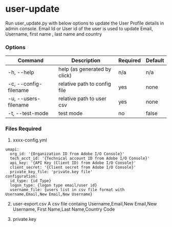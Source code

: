 # user-update
Run user_update.py with below options to update the User Profile details in admin console. Email Id or User id of the user is used to update Email, Username, first name , last name and country

### Options

| Command  | Description  | Required | Default |
| ------------- | ------------- | ------------- | ------------- |
| -h, --help  | help (as generated by click)  |  n/a  |  n/a  |
| -c, --config-filename  | relative path to config file  | yes |  none  |
| -u, --users-filename   | relative path to user csv  | yes |  none  |
| -t, --test-mode    | test mode  | no |  false  |

### Files Required

1) xxxx-config.yml

```properties
umapi:
  org_id: '{Organization ID from Adobe I/O Console}'
  tech_acct_id: '{Technical account ID from Adobe I/O Console}'
  api_key: '{API Key (Client ID) from Adobe I/O Console}'
  client_secret: '{Client secret from Adobe I/O Console}'
  private_key_file: 'private.key file'
configuration:
  id_type: {id Type}
  logon_type: {logon type email/user id}
  username_file: {users list in csv file format with Username,Email,New Email,New Username}
```

2) user-export.csv
A csv file containg Username,Email,New Email,New Username, First Name,Last Name,Country Code

3) private.key